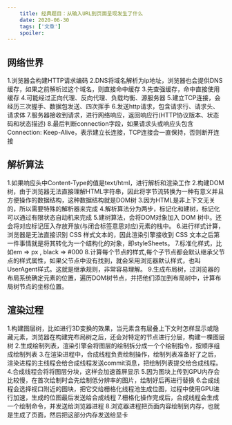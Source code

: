 ```yaml
---
    title: 经典题目：从输入URL到页面呈现发生了什么
    date: 2020-06-30
    tags: ['文章']
    spoiler: 
---
```

## 网络世界
1.浏览器会构建HTTP请求编码
2.DNS将域名解析为ip地址，浏览器也会提供DNS缓存，如果之前解析过这个域名，则直接命中缓存
3.先查强缓存，命中直接使用缓存
4.可能经过正向代理、反向代理、负载均衡、源服务器
5.建立TCP连接，会经历三次握手、数据包发送、四次挥手
6.发送http请求，包含请求行、请求头、请求体
7.服务器接收到请求，进行网络响应，返回响应行(HTTP协议版本、状态码和状态描述)
8.最后判断connection字段，如果请求头或响应头包含Connection: Keep-Alive，表示建立长连接，TCP连接会一直保持，否则断开连接
## 解析算法
1.如果响应头中Content-Type的值是text/html，进行解析和渲染工作
2.构建DOM树，由于浏览器无法直接理解HTML字符串，因此将字节流转换为一种有意义并且方便操作的数据结构，这种数据结构就是DOM树
3.因为HTML是非上下文无关的，所以需要特殊的解析器来完成
4.解析算法分为两步，标记化和建树，标记化可以通过有限状态自动机来完成
5.建树算法，会将DOM对象加入 DOM 树中。还会将对应标记压入存放开放(与闭合标签意思对应)元素的栈中。
6.进行样式计算，浏览器是无法直接识别 CSS 样式文本的，因此渲染引擎接收到 CSS 文本之后第一件事情就是将其转化为一个结构化的对象，即styleSheets。
7.标准化样式，比如em => px , black => #000
8.计算每个节点的样式,每个子节点都会默认继承父节点的样式属性，如果父节点中没有找到，就会采用浏览器默认样式，也叫UserAgent样式。这就是继承规则，非常容易理解。
9.生成布局树，过浏览器的布局系统确定元素的位置，遍历DOM树节点，并把他们添加到布局树中，计算布局树节点的坐标位置。
## 渲染过程
1.构建图层树，比如进行3D变换的效果，当元素含有层叠上下文时怎样显示或隐藏元素，浏览器在构建完布局树之后，还会对特定的节点进行分层，构建一棵图层树
2.生成绘制列表，渲染引擎会将图层的绘制拆分成一个个绘制指令，按顺序组成绘制列表
3.在渲染进程中，合成线程负责绘制操作，绘制列表准备好了之后，渲染进程的主线程会给合成线程发送commit消息，把绘制列表提交给合成线程。
4.合成线程会将将图层分块，这样会加速首屏显示
5.因为图块上传到GPU内存会比较慢，在首次绘制时会先绘制低分辨率的图片，绘制好后再进行替换
6.合成线程会选择视口附近的图块，把它交给栅格化线程池生成位图，过程中使用GPU进行加速，生成的位图最后发送给合成线程
7.栅格化操作完成后，合成线程会生成一个绘制命令，并发送给浏览器进程
8.浏览器进程把页面内容绘制到内存，也就是生成了页面，然后把这部分内存发送给显卡